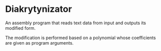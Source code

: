 # Diakrytynizator

An assembly program that reads text data from input and outputs its modified form.

The modification is performed based on a polynomial whose coefficients are given as program arguments.